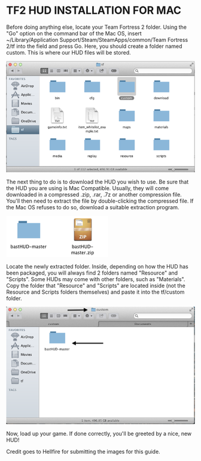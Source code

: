 # TF2 HUD INSTALLATION FOR MAC

Before doing anything else, locate your Team Fortress 2 folder. Using the "Go" option on the command bar of the Mac OS, insert
~/Library/Application Support/Steam/SteamApps/common/Team Fortress 2/tf into the field and press Go. Here, you should create a folder named custom. This is where our HUD files will be stored.

![Screenshot](/images/mac_install_1.png)

The next thing to do is to download the HUD you wish to use. Be sure that the HUD you are using is Mac Compatible. Usually, they will come downloaded in a compressed .zip, .rar, .7z or another compression file. You'll then need to extract the file by double-clicking the compressed file. If the Mac OS refuses to do so, download a suitable extraction program.

![Screenshot](/images/mac_install_2.png)

Locate the newly extracted folder. Inside, depending on how the HUD has been packaged, you will always find 2 folders named "Resource" and "Scripts". Some HUDs may come with other folders, such as "Materials". Copy the folder that "Resource" and "Scripts" are located inside (not the Resource and Scripts folders themselves) and paste it into the tf/custom folder.

![Screenshot](/images/mac_install_3.png)

Now, load up your game. If done correctly, you'll be greeted by a nice, new HUD!

Credit goes to Hellfire for submitting the images for this guide.